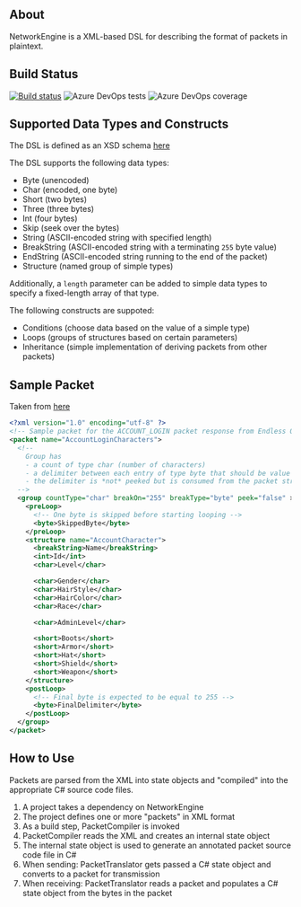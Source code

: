 ## About

NetworkEngine is a XML-based DSL for describing the format of packets in plaintext.

## Build Status

[![Build status](https://ethanmoffat.visualstudio.com/EndlessClient/_apis/build/status/NetworkEngine%20CI)](https://ethanmoffat.visualstudio.com/EndlessClient/_build/latest?definitionId=8)  ![Azure DevOps tests](https://img.shields.io/azure-devops/tests/ethanmoffat/EndlessClient/8.svg?logo=azure-pipelines)  ![Azure DevOps coverage](https://img.shields.io/azure-devops/coverage/ethanmoffat/EndlessClient/8.svg?logo=azure-pipelines)

## Supported Data Types and Constructs

The DSL is defined as an XSD schema [here](schema/NetworkPacket.xsd)

The DSL supports the following data types:

- Byte (unencoded)
- Char (encoded, one byte)
- Short (two bytes)
- Three (three bytes)
- Int (four bytes)
- Skip (seek over the bytes)
- String (ASCII-encoded string with specified length)
- BreakString (ASCII-encoded string with a terminating `255` byte value)
- EndString (ASCII-encoded string running to the end of the packet)
- Structure (named group of simple types)

Additionally, a `length` parameter can be added to simple data types to specify a fixed-length array of that type.

The following constructs are suppoted:

- Conditions (choose data based on the value of a simple type)
- Loops (groups of structures based on certain parameters)
- Inheritance (simple implementation of deriving packets from other packets)

## Sample Packet

Taken from [here](NetworkEngine.Test/PacketCompiler/Samples/group.xml)

```xml
<?xml version="1.0" encoding="utf-8" ?>
<!-- Sample packet for the ACCOUNT_LOGIN packet response from Endless Online -->
<packet name="AccountLoginCharacters">
  <!--
    Group has
    - a count of type char (number of characters)
    - a delimiter between each entry of type byte that should be value 255
    - the delimiter is *not* peeked but is consumed from the packet stream
  -->
  <group countType="char" breakOn="255" breakType="byte" peek="false" >
    <preLoop>
      <!-- One byte is skipped before starting looping -->
      <byte>SkippedByte</byte>
    </preLoop>
    <structure name="AccountCharacter">
      <breakString>Name</breakString>
      <int>Id</int>
      <char>Level</char>

      <char>Gender</char>
      <char>HairStyle</char>
      <char>HairColor</char>
      <char>Race</char>

      <char>AdminLevel</char>

      <short>Boots</short>
      <short>Armor</short>
      <short>Hat</short>
      <short>Shield</short>
      <short>Weapon</short>
    </structure>
    <postLoop>
      <!-- Final byte is expected to be equal to 255 -->
      <byte>FinalDelimiter</byte>
    </postLoop>
  </group>
</packet>
```

## How to Use

Packets are parsed from the XML into state objects and "compiled" into the appropriate C# source code files.

1. A project takes a dependency on NetworkEngine
1. The project defines one or more "packets" in XML format
1. As a build step, PacketCompiler is invoked
1. PacketCompiler reads the XML and creates an internal state object
1. The internal state object is used to generate an annotated packet source code file in C#
1. When sending: PacketTranslator gets passed a C# state object and converts to a packet for transmission
1. When receiving: PacketTranslator reads a packet and populates a C# state object from the bytes in the packet
